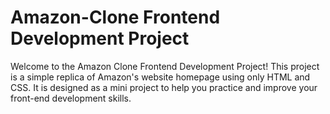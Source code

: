# Amazon-Clone Frontend Development Project
Welcome to the Amazon Clone Frontend Development Project! This project is a simple replica of Amazon's website homepage using only HTML and CSS. It is designed as a mini project to help you practice and improve your front-end development skills.

